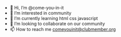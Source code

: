 - 👋 Hi, I’m @come-you-in-it
- 👀 I’m interested in community
- 🌱 I’m currently learning html css javascript
- 💞️ I’m looking to collaborate on our community
- 📫 How to reach me comeyouinit@clubmember.org

<!---
come-you-in-it/come-you-in-it is a ✨ special ✨ repository because its `README.md` (this file) appears on your GitHub profile.
You can click the Preview link to take a look at your changes.
--->
